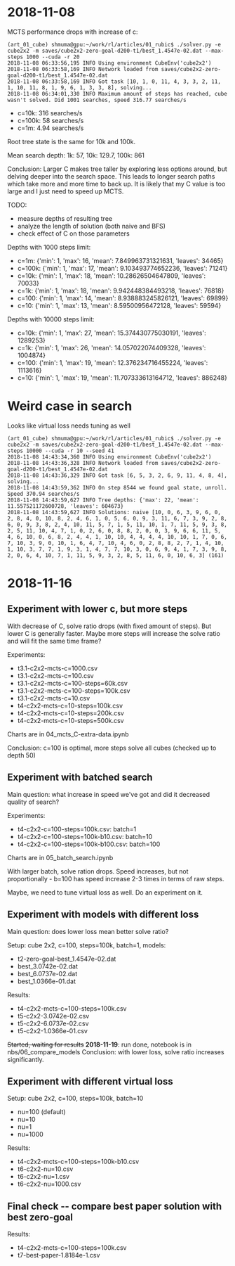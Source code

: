# 2018-11-08

MCTS performance drops with increase of c:
````
(art_01_cube) shmuma@gpu:~/work/rl/articles/01_rubic$ ./solver.py -e cube2x2 -m saves/cube2x2-zero-goal-d200-t1/best_1.4547e-02.dat --max-steps 1000 --cuda -r 20
2018-11-08 06:33:56,195 INFO Using environment CubeEnv('cube2x2')
2018-11-08 06:33:58,169 INFO Network loaded from saves/cube2x2-zero-goal-d200-t1/best_1.4547e-02.dat
2018-11-08 06:33:58,169 INFO Got task [10, 1, 0, 11, 4, 3, 3, 2, 11, 1, 10, 11, 8, 1, 9, 6, 1, 3, 3, 8], solving...
2018-11-08 06:34:01,330 INFO Maximum amount of steps has reached, cube wasn't solved. Did 1001 searches, speed 316.77 searches/s
````

* c=10k: 316 searches/s
* c=100k: 58 searches/s
* c=1m: 4.94 searches/s

Root tree state is the same for 10k and 100k.

Mean search depth: 1k: 57, 10k: 129.7, 100k: 861

Conclusion:
Larger C makes tree taller by exploring less options around, but delving deeper into the search space.
This leads to longer search paths which take more and more time to back up.
It is likely that my C value is too large and I just need to speed up MCTS.

TODO:
* measure depths of resulting tree
* analyze the length of solution (both naive and BFS)
* check effect of C on those parameters

Depths with 1000 steps limit:
* c=1m:   {'min': 1, 'max': 16, 'mean': 7.849963731321631, 'leaves': 34465}
* c=100k: {'min': 1, 'max': 17, 'mean': 9.103493774652236, 'leaves': 71241}
* c=10k:  {'min': 1, 'max': 18, 'mean': 10.28626504647809, 'leaves': 70033}
* c=1k:   {'min': 1, 'max': 18, 'mean': 9.942448384493218, 'leaves': 76818}
* c=100:  {'min': 1, 'max': 14, 'mean': 8.938883245826121, 'leaves': 69899}
* c=10:   {'min': 1, 'max': 13, 'mean': 8.59500956472128,  'leaves': 59594}

Depths with 10000 steps limit:
* c=10k:  {'min': 1, 'max': 27, 'mean': 15.374430775030191, 'leaves': 1289253}
* c=1k:   {'min': 1, 'max': 26, 'mean': 14.057022074409328, 'leaves': 1004874}
* c=100:  {'min': 1, 'max': 19, 'mean': 12.376234716455224, 'leaves': 1113616}
* c=10:   {'min': 1, 'max': 19, 'mean': 11.707333613164712, 'leaves': 886248}


# Weird case in search
Looks like virtual loss needs tuning as well

````
(art_01_cube) shmuma@gpu:~/work/rl/articles/01_rubic$ ./solver.py -e cube2x2 -m saves/cube2x2-zero-goal-d200-t1/best_1.4547e-02.dat --max-steps 10000 --cuda -r 10 --seed 41
2018-11-08 14:43:34,360 INFO Using environment CubeEnv('cube2x2')
2018-11-08 14:43:36,328 INFO Network loaded from saves/cube2x2-zero-goal-d200-t1/best_1.4547e-02.dat
2018-11-08 14:43:36,329 INFO Got task [6, 5, 3, 2, 6, 9, 11, 4, 8, 4], solving...
2018-11-08 14:43:59,362 INFO On step 8544 we found goal state, unroll. Speed 370.94 searches/s
2018-11-08 14:43:59,627 INFO Tree depths: {'max': 22, 'mean': 11.557521172600728, 'leaves': 604673}
2018-11-08 14:43:59,627 INFO Solutions: naive [10, 0, 6, 3, 9, 6, 0, 2, 8, 4, 0, 10, 8, 2, 4, 6, 1, 0, 5, 6, 0, 9, 3, 11, 6, 7, 3, 9, 2, 8, 6, 0, 9, 3, 8, 2, 4, 10, 11, 5, 7, 1, 5, 11, 10, 1, 7, 11, 5, 9, 3, 8, 2, 5, 11, 10, 4, 7, 1, 0, 2, 6, 0, 8, 8, 2, 0, 0, 3, 9, 6, 6, 11, 5, 4, 6, 10, 0, 6, 8, 2, 4, 4, 1, 10, 10, 4, 4, 4, 4, 10, 10, 1, 7, 0, 6, 7, 10, 3, 9, 0, 10, 1, 6, 4, 7, 10, 4, 6, 0, 2, 8, 8, 2, 7, 1, 4, 10, 1, 10, 3, 7, 7, 1, 9, 3, 1, 4, 7, 7, 10, 3, 0, 6, 9, 4, 1, 7, 3, 9, 8, 2, 0, 6, 4, 10, 7, 1, 11, 5, 9, 3, 2, 8, 5, 11, 6, 0, 10, 6, 3] (161)
````

# 2018-11-16
## Experiment with lower c, but more steps

With decrease of C, solve ratio drops (with fixed amount of steps). But lower C is generally faster.
Maybe more steps will increase the solve ratio and will fit the same time frame?

Experiments:
* t3.1-c2x2-mcts-c=1000.csv
* t3.1-c2x2-mcts-c=100.csv
* t3.1-c2x2-mcts-c=100-steps=60k.csv
* t3.1-c2x2-mcts-c=100-steps=100k.csv
* t3.1-c2x2-mcts-c=10.csv
* t4-c2x2-mcts-c=10-steps=100k.csv
* t4-c2x2-mcts-c=10-steps=200k.csv
* t4-c2x2-mcts-c=10-steps=500k.csv

Charts are in 04_mcts_C-extra-data.ipynb

Conclusion: c=100 is optimal, more steps solve all cubes (checked up to depth 50)

## Experiment with batched search

Main question: what increase in speed we've got and did it decreased quality of search?

Experiments:
* t4-c2x2-c=100-steps=100k.csv: batch=1
* t4-c2x2-c=100-steps=100k-b10.csv: batch=10
* t4-c2x2-c=100-steps=100k-b100.csv: batch=100

Charts are in 05_batch_search.ipynb

With larger batch, solve ration drops. Speed increases, but not proportionally - b=100 has speed increase 2-3 times in
terms of raw steps.

Maybe, we need to tune virtual loss as well. Do an experiment on it.

## Experiment with models with different loss

Main question: does lower loss mean better solve ratio?

Setup:
cube 2x2, c=100, steps=100k, batch=1, models:
* t2-zero-goal-best_1.4547e-02.dat
* best_3.0742e-02.dat
* best_6.0737e-02.dat
* best_1.0366e-01.dat

Results:
* t4-c2x2-mcts-c=100-steps=100k.csv
* t5-c2x2-3.0742e-02.csv
* t5-c2x2-6.0737e-02.csv
* t5-c2x2-1.0366e-01.csv

~~Started, waiting for results~~
**2018-11-19**: run done, notebook is in nbs/06_compare_models
Conclusion: with lower loss, solve ratio increases significantly.

## Experiment with different virtual loss

Setup:
cube 2x2, c=100, steps=100k, batch=10
* nu=100 (default)
* nu=10
* nu=1
* nu=1000

Results:
* t4-c2x2-mcts-c=100-steps=100k-b10.csv
* t6-c2x2-nu=10.csv
* t6-c2x2-nu=1.csv
* t6-c2x2-nu=1000.csv

## Final check -- compare best paper solution with best zero-goal

Results:
* t4-c2x2-mcts-c=100-steps=100k.csv
* t7-best-paper-1.8184e-1.csv
